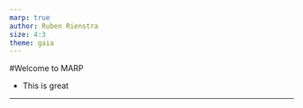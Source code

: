 ```yaml
---
marp: true
author: Ruben Rienstra
size: 4:3
theme: gaia
---
```


#Welcome to MARP
- This is great
---